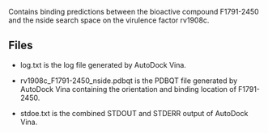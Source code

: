 Contains binding predictions between the bioactive compound F1791-2450 and the nside search space on the virulence factor rv1908c.

## Files

- log.txt is the log file generated by AutoDock Vina.

- rv1908c_F1791-2450_nside.pdbqt is the PDBQT file generated by AutoDock Vina containing the orientation and binding location of F1791-2450.

- stdoe.txt is the combined STDOUT and STDERR output of AutoDock Vina.

